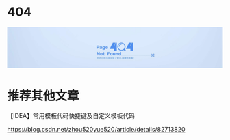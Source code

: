 # 404

![image-20200309172503472](image-20200309172503472.png)



# 推荐其他文章

【IDEA】常用模板代码快捷键及自定义模板代码

https://blog.csdn.net/zhou520yue520/article/details/82713820